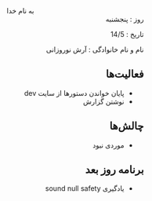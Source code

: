 <div dir="rtl" align="center">
به نام خدا
</div>
<div dir="rtl" align="right">
روز : پنجشنبه

تاریخ : 14/5

نام و نام خانوادگی : آرش نوروزانی

## فعالیت‌ها
* پایان خواندن دستورها از سایت dev
* نوشتن گزارش
## چالش‌ها
* موردی نبود
## برنامه روز بعد
* یادگیری sound null safety
</div>
